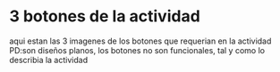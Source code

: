 <h1>3 botones de la actividad</h1>
<p>aqui estan las 3 imagenes de los botones que requerian en la actividad
    PD:son diseños planos, los botones no son funcionales, tal y como lo
    describia la actividad
</p>
